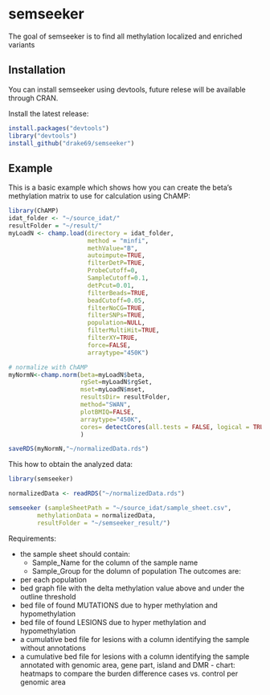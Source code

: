 
<!-- README.md is generated from README.Rmd. Please edit that file -->

# semseeker

<!-- badges: start -->
<!-- badges: end -->

The goal of semseeker is to find all methylation localized and enriched
variants

## Installation

You can install semseeker using devtools, future relese will be
available through CRAN.

Install the latest release:

``` r
install.packages("devtools")
library("devtools")
install_github("drake69/semseeker")
```

## Example

This is a basic example which shows how you can create the beta’s
methylation matrix to use for calculation using ChAMP:

``` r
library(ChAMP)
idat_folder <- "~/source_idat/"
resultFolder = "~/result/"
myLoadN <- champ.load(directory = idat_folder,
                      method = "minfi",
                      methValue="B",
                      autoimpute=TRUE,
                      filterDetP=TRUE,
                      ProbeCutoff=0,
                      SampleCutoff=0.1,
                      detPcut=0.01,
                      filterBeads=TRUE,
                      beadCutoff=0.05,
                      filterNoCG=TRUE,
                      filterSNPs=TRUE,
                      population=NULL,
                      filterMultiHit=TRUE,
                      filterXY=TRUE,
                      force=FALSE,
                      arraytype="450K")

# normalize with ChAMP
myNormN<-champ.norm(beta=myLoadN$beta,
                    rgSet=myLoadN$rgSet,
                    mset=myLoadN$mset,
                    resultsDir= resultFolder,
                    method="SWAN",
                    plotBMIQ=FALSE,
                    arraytype="450K",
                    cores= detectCores(all.tests = FALSE, logical = TRUE) - 1
                    )

saveRDS(myNormN,"~/normalizedData.rds")
```

This how to obtain the analyzed data:

``` r
library(semseeker)

normalizedData <- readRDS("~/normalizedData.rds")

semseeker (sampleSheetPath = "~/source_idat/sample_sheet.csv", 
        methylationData = normalizedData,
        resultFolder = "~/semseeker_result/")
```
Requirements:
- the sample sheet should contain:
  - Sample_Name for the column of the sample name
  - Sample_Group for the dolumn of population
The outcomes are: 
- per each population 
- bed graph file with the delta methylation value above and under the outline threshold 
- bed file of found MUTATIONS due to hyper methylation and hypomethylation 
- bed file of found LESIONS due to hyper methylation and hypomethylation 
- a cumulative bed file for lesions with a column identifying the sample without annotations
- a cumulative bed file for lesions with a column identifying the sample annotated with genomic area, gene part, island and DMR - chart: heatmaps to compare the burden difference cases vs. control per genomic area

<!-- What is special about using `README.Rmd` instead of just `README.md`? You can include R chunks like so: -->
<!-- ```{r cars} -->
<!-- summary(cars) -->
<!-- ``` -->
<!-- You'll still need to render `README.Rmd` regularly, to keep `README.md` up-to-date. -->
<!-- You can also embed plots, for example: -->
<!-- ```{r pressure, echo = FALSE} -->
<!-- plot(pressure) -->
<!-- ``` -->
<!-- In that case, don't forget to commit and push the resulting figure files, so they display on GitHub! -->
